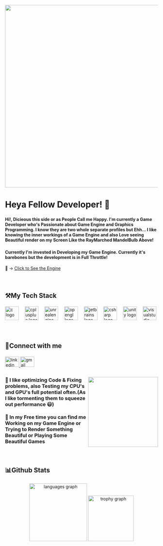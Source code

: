 <img align="center" width="600" src="https://media1.giphy.com/media/v1.Y2lkPTc5MGI3NjExMDJ2ajdiMWcxdDRqZ2U0eXNiazNsdmE0cjUyM2w4NjVoOHJlZmpzaSZlcD12MV9pbnRlcm5hbF9naWZfYnlfaWQmY3Q9Zw/l4JyMhNmNSZIBFtjG/giphy.gif"  />

###

<h1 align="left">Heya Fellow Developer! 👋</h1>

###

<h4 align="left">Hi!, Dicieous this side or as People Call me Happy. I'm currently a Game Developer who's Passionate about Game Engine and Graphics Programming. I know they are two whole separate profiles but Ehh... I like knowing the inner workings of a Game Engine and also Love seeing Beautiful render on my Screen Like the RayMarched MandelBulb Above!</h4>

###

<h4 align="left">Currently I'm invested in Developing my Game Engine. Currently it's barebones but the development is in Full Throttle!</h4>

🚂 -> [Click to See the Engine](https://github.com/dicieous/VortexGameEngine)

###

<br>

<h2 align="left">⚒My Tech Stack</h2>

###

<div align="left">
  <img src="https://cdn.jsdelivr.net/gh/devicons/devicon/icons/c/c-original.svg" height="45" alt="c logo"  />
  <img width="12" />
  <img src="https://cdn.jsdelivr.net/gh/devicons/devicon/icons/cplusplus/cplusplus-original.svg" height="45" alt="cplusplus logo"  />
  <img width="12" />
  <img src="https://cdn.jsdelivr.net/gh/devicons/devicon/icons/unrealengine/unrealengine-original.svg" height="45" alt="unrealengine logo"  />
  <img width="12" />
  <img src="https://cdn.jsdelivr.net/gh/devicons/devicon/icons/opengl/opengl-original.svg" height="45" alt="opengl logo"  />
  <img width="12" />
  <img src="https://cdn.jsdelivr.net/gh/devicons/devicon/icons/jetbrains/jetbrains-original.svg" height="45" alt="jetbrains logo"  />
  <img width="12" />
  <img src="https://cdn.jsdelivr.net/gh/devicons/devicon/icons/csharp/csharp-original.svg" height="45" alt="csharp logo"  />
  <img width="12" />
  <img src="https://cdn.jsdelivr.net/gh/devicons/devicon/icons/unity/unity-original.svg" height="45" alt="unity logo"  />
  <img width="12" />
  <img src="https://cdn.jsdelivr.net/gh/devicons/devicon/icons/visualstudio/visualstudio-plain.svg" height="45" alt="visualstudio logo"  />
</div>

###

<br>

<h2 align="left">🤝Connect with me</h2>

###

<div align="left">
  <a href="https://www.linkedin.com/in/singhhappy/" target="_blank">
    <img src="https://raw.githubusercontent.com/maurodesouza/profile-readme-generator/master/src/assets/icons/social/linkedin/default.svg" width="46" height="34" alt="linkedin logo"  />
  </a>
  <a href="happyarnav425@gmail.com" target="_blank">
    <img src="https://raw.githubusercontent.com/maurodesouza/profile-readme-generator/master/src/assets/icons/social/gmail/default.svg" width="46" height="34" alt="gmail logo"  />
  </a>
</div>

##

<img align="right" height="230" src="https://media2.giphy.com/media/v1.Y2lkPTc5MGI3NjExMXUwa2YxcHVtdHZiaWE4b2ZtOG92MDY2MDRmM3kxYzRncXU1NjE5NyZlcD12MV9pbnRlcm5hbF9naWZfYnlfaWQmY3Q9Zw/JIX9t2j0ZTN9S/giphy.gif"  />

###

<h3 align="left">🔹 I like optimizing Code & Fixing problems, also Testing my CPU's and GPU's full potential often.(As I like tormenting them to squeeze out performance 😃)</h3>

<h3 align="left">🔹 In my Free time you can find me Working on my Game Engine or Trying to Render Something Beautiful or Playing Some Beautiful Games</h3>

###

<h5 align="left"></h5>

###

<br>

<h2 align="left">📊Github Stats</h2>

###

<div align="center">
  <img src="https://github-readme-stats.vercel.app/api/top-langs?username=Dicieous&locale=en&hide_title=false&layout=compact&card_width=320&langs_count=7&theme=noctis_minimus&hide_border=true&order=2" height="190" alt="languages graph"  />
  <img src="https://github-profile-trophy.vercel.app?username=Dicieous&theme=tokyonight&column=-1&row=1&margin-w=8&margin-h=8&no-bg=false&no-frame=true&order=4" height="150" alt="trophy graph"  />
</div>

###
